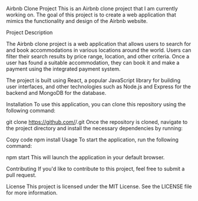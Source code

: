 Airbnb Clone Project
This is an Airbnb clone project that I am currently working on. The goal of this project is to create a web application that mimics the functionality and design of the Airbnb website.

Project Description

The Airbnb clone project is a web application that allows users to search for and book accommodations in various locations around the world. Users can filter their search results by price range, location, and other criteria. Once a user has found a suitable accommodation, they can book it and make a payment using the integrated payment system.

The project is built using React, a popular JavaScript library for building user interfaces, and other technologies such as Node.js and Express for the backend and MongoDB for the database.

Installation
To use this application, you can clone this repository using the following command:

git clone https://github.com/<username>/<repository-name>.git
Once the repository is cloned, navigate to the project directory and install the necessary dependencies by running:

Copy code
npm install
Usage
To start the application, run the following command:

npm start
This will launch the application in your default browser.

Contributing
If you'd like to contribute to this project, feel free to submit a pull request.

License
This project is licensed under the MIT License. See the LICENSE file for more information.
